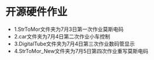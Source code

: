 # 开源硬件作业
- 1.StrToMor文件夹为7月3日第一次作业莫斯电码
- 2.car文件夹为7月4日第二次作业小车控制 
- 3.DigitalTube文件夹为7月4日第三次作业数码管显示
- 4.StrToMor_New文件夹为7月5日第四次作业重写莫斯电码
